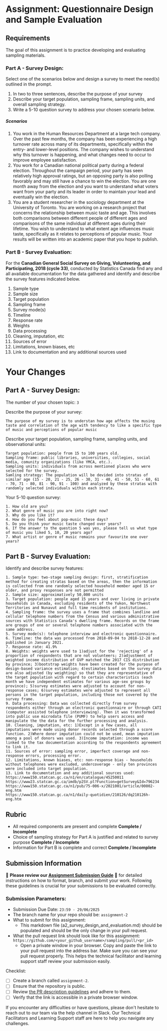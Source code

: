 # Assignment: Questionnaire Design and Sample Evaluation

## Requirements

The goal of this assignment is to practice developing and evaluating sampling materials.

### Part A - Survey Design:

Select one of the scenarios below and design a survey to meet the need(s) outlined in the prompt.

1.	In two to three sentences, describe the purpose of your survey
2.	Describe your target population, sampling frame, sampling units, and overall sampling strategy.
3.	Write a 5-10 question survey to address your chosen scenario below.

##### Scenarios
1.	You work in the Human Resources Department at a large tech company. Over the past few months, the company has been experiencing a high turnover rate across many of its departments, specifically within the entry- and lower-level positions. The company wishes to understand why this turnover is happening, and what changes need to occur to improve employee satisfaction.
2.	You work for a Canadian national political party during a federal election. Throughout the campaign period, your party has seen relatively high approval ratings, but an opposing party is also polling favorably and may still have a chance to win the election. You are one month away from the election and you want to understand what voters want from your party and its leader in order to maintain your lead and eventually win the election.
3.	You are a student researcher in the sociology department at the University of Toronto. You are working on a research project that concerns the relationship between music taste and age. This involves both comparisons between different people of different ages and comparisons of the same individual at different ages during their lifetime. You wish to understand to what extent age influences music taste, specifically as it relates to perceptions of popular music. Your results will be written into an academic paper that you hope to publish.

### Part B - Survey Evaluation:

For the **Canadian General Social Survey on Giving, Volunteering, and Participating, 2018 (cycle 33)**, conducted by Statistics Canada find any and all available documentation for the data gathered and identify and describe the survey features indicated below.

1. Sample type
2. Sample size
3. Target population
4. Sampling frame
5. Survey mode(s) 
6. Timeline
7. Response rate
8. Weights
9. Data processing
10. Cleaning, imputation, etc
11. Sources of error
12. Limitations, known biases, etc
13. Link to documentation and any additional sources used


# Your Changes

## Part A - Survey Design: 

The number of your chosen topic: `3`

Describe the purpose of your survey:
```
The purpose of my survey is to understan how age affects the musing taste and correlation of the age with tendency to like a specific type of music and perceptions of popular music
```

Describe your target population, sampling frame, sampling units, and observational units:
```
Target population: people from 15 to 100 years old.
Sampling frame: public libraries, universities, collegies, social media, comunity organizations (like YMCA, etc.).
Sampling units: individuals from across mentioned places who were selected for the survey.
Samling strategy: The population will be devided into stratas of similar age (15 - 20, 21 - 25, 26 - 30, 31 - 40, 41 - 50, 51 - 60, 61 - 70, 71 - 80, 81 - 90, 91 - 100) and analyzed by these stratas with randomly selected individuals within each strata.
``` 

Your 5-10 question survey:
```
1. How old are you?
2. What genre of music you are into right now?
3. Why do you like it?
4. How do you feel about pop-music these days?
5. Do you think your music taste changed over years?
6. If the answer to the question 5 was yes, please tell us what type of music you liked 5, 10, 20 years ago?
7. What artist or genre of music remains your favourite one over years?
```

## Part B - Survey Evaluation:

Identify and describe survey features:

```
1. Sample type: two-stage sampling design: first, stratification method for creating stratas based on the areas, then the information is collected from one randomly selected household member aged 15 or older, and proxy responses are not permitted
2. Sample size: approximatively 50,000 units
3. Target population: people aged 15 years and over living in private households in Canada, excluding residents of the Yukon, Northwest Territories and Nunavut and full time residents of institutions. 
4. Sampling frame: the survey uses a frame that combines landline and cellular telephone numbers from the Census and various administrative sources with Statistics Canada's dwelling frame. Records on the frame are groups of one or several telephone numbers associated with the same address.
5. Survey mode(s): telephone interview and electronic questionnaire.
6. Timeline: the data was processed from 2018-09-04 to 2018-12-28 and published in January 2021.
7. Response rate: 41.9%
8. Weights: weights were used to 1)adjust for the 'rejecting' of a proportion of respondents that are not volunteers; 2)adjustment of weighted income distribution of GVP matched the 2017 CIS distribution by province; 3)bootstrap weights have been created for the purpose of design-based variance estimation; 4)estimates based on the survey data are also adjusted (by weighting) so that they are representative of the target population with regard to certain characteristics (each month we have independent estimates for various age-sex groups by province); 5)survey estimates were adjusted to account for non-response cases; 6)survey estimates were adjusted to represent all persons in the target population, including those not covered by the survey frame.
9. Data processing: Data was collected directly from survey respondents either through an electronic questionnaire or through CATI (computer assisted telephone interviewing). Then it was transformed into public use microdata file (PUMF) to help users access and manipulate the the data for the further processing and analysis.
10. Cleaning, imputation, etc: 1)Except in a few cases, all imputations were made using donor records selected through a score function. 2)Where donor imputation could not be used, mean imputation among a pool of donors was used. 3)Income imputation: income was linked to the tax documentation according to the respondents agreement to link it.
11. Sources of error: sampling error, imperfect coverage and non-response errors, processing error.
12. Limitations, known biases, etc: non-response bias - households without telephones were excluded, undercoverage - only ten provinces were included into target population.
13. Link to documentation and any additional sources used:
https://www150.statcan.gc.ca/n1/en/catalogue/45250011 
https://www23.statcan.gc.ca/imdb/p2SV.pl?Function=getSurvey&Id=796234 
https://www150.statcan.gc.ca/n1/pub/75-006-x/2021001/article/00002-eng.htm
https://www150.statcan.gc.ca/n1/daily-quotidien/210126/dq210126h-eng.htm

```

## Rubric

-	All required components are present and complete **Complete / Incomplete**
-	Choice of sampling strategy for Part A is justified and related to survey purpose **Complete / Incomplete**
-	Information for Part B is complete and correct **Complete / Incomplete**

## Submission Information

🚨 **Please review our [Assignment Submission Guide](https://github.com/UofT-DSI/onboarding/blob/main/onboarding_documents/submissions.md)** 🚨 for detailed instructions on how to format, branch, and submit your work. Following these guidelines is crucial for your submissions to be evaluated correctly.

### Submission Parameters:
* Submission Due Date: `23:59 - 29/06/2025`
* The branch name for your repo should be: `assignment-2`
* What to submit for this assignment:
    * This markdown file (a2_survey_design_and_evaluation.md) should be populated and should be the only change in your pull request.
* What the pull request link should look like for this assignment: `https://github.com/<your_github_username>/sampling/pull/<pr_id>`
    * Open a private window in your browser. Copy and paste the link to your pull request into the address bar. Make sure you can see your pull request properly. This helps the technical facilitator and learning support staff review your submission easily.

Checklist:
- [ ] Create a branch called `assignment-2`.
- [ ] Ensure that the repository is public.
- [ ] Review [the PR description guidelines](https://github.com/UofT-DSI/onboarding/blob/main/onboarding_documents/submissions.md#guidelines-for-pull-request-descriptions) and adhere to them.
- [ ] Verify that the link is accessible in a private browser window.

If you encounter any difficulties or have questions, please don't hesitate to reach out to our team via the help channel in Slack. Our Technical Facilitators and Learning Support staff are here to help you navigate any challenges.
